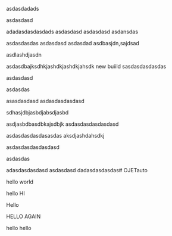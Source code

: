 asdasdadads

asdasdasd


adadasdasdasdads
asdasdasd
asdasdasd
asdansdas

asdasdasdas
asdasdasd
asdasdad
asdbasjdn,sajdsad


asdlashdjasdn

asdasdbajksdhkjashdkjashdkjahsdk
new buiild
sasdasdasdasdas


asdasdasd


asdasdas


asasdasdasd
asdasdasdasdasd



sdhasjdbjasbdjabsdjasbd  




asdjasbdbasdbkajsdbjk
asdasdasdasdasdasd


asdasdasdasdasasdas 
aksdjashdahsdkj


asdasdasdasdasdasd





asdasdas




adasdasdasdasd asdasdasd dadasdasdasdas# OJETauto

hello world

hello HI

Hello

HELLO AGAIN


hello hello 
